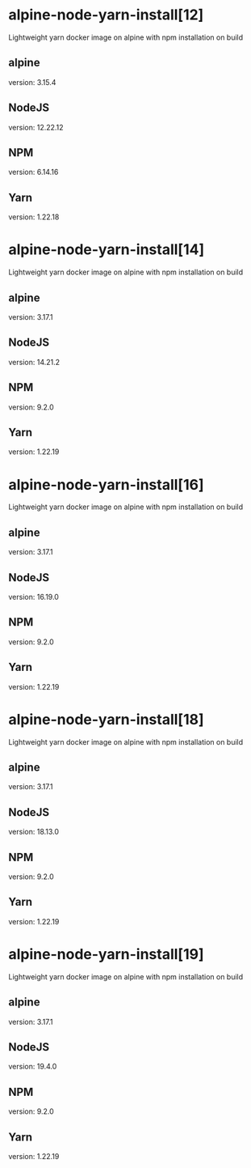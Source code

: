 # alpine-node-yarn-install[12]
Lightweight yarn docker image on alpine with npm installation on build

## alpine
version: 3.15.4

## NodeJS
version: 12.22.12

## NPM
version: 6.14.16

## Yarn
version: 1.22.18

# alpine-node-yarn-install[14]
Lightweight yarn docker image on alpine with npm installation on build

## alpine
version: 3.17.1

## NodeJS
version: 14.21.2

## NPM
version: 9.2.0

## Yarn
version: 1.22.19

# alpine-node-yarn-install[16]
Lightweight yarn docker image on alpine with npm installation on build

## alpine
version: 3.17.1

## NodeJS
version: 16.19.0

## NPM
version: 9.2.0

## Yarn
version: 1.22.19

# alpine-node-yarn-install[18]
Lightweight yarn docker image on alpine with npm installation on build

## alpine
version: 3.17.1

## NodeJS
version: 18.13.0

## NPM
version: 9.2.0

## Yarn
version: 1.22.19

# alpine-node-yarn-install[19]
Lightweight yarn docker image on alpine with npm installation on build

## alpine
version: 3.17.1

## NodeJS
version: 19.4.0

## NPM
version: 9.2.0

## Yarn
version: 1.22.19
